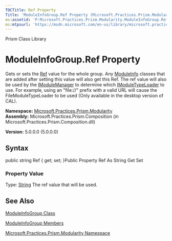 ```yaml
---
TOCTitle: Ref Property
Title: 'ModuleInfoGroup.Ref Property (Microsoft.Practices.Prism.Modularity)'
ms:assetid: 'P:Microsoft.Practices.Prism.Modularity.ModuleInfoGroup.Ref'
ms:mtpsurl: 'https://msdn.microsoft.com/en-us/library/microsoft.practices.prism.modularity.moduleinfogroup.ref(v=pandp.50)'
---
```


Prism Class Library

ModuleInfoGroup.Ref Property
================================

Gets or sets the [Ref](https://msdn.microsoft.com/library/microsoft.practices.prism.modularity.moduleinfo.ref) value for the whole group. Any [ModuleInfo](https://msdn.microsoft.com/library/microsoft.practices.prism.modularity.moduleinfo) classes that are added after setting this value will also get this Ref. The ref value will also be used by the [IModuleManager](https://msdn.microsoft.com/library/microsoft.practices.prism.modularity.imodulemanager) to determine which [IModuleTypeLoader](https://msdn.microsoft.com/library/microsoft.practices.prism.modularity.imoduletypeloader) to use. For example, using an "file://" prefix with a valid URL will cause the FileModuleTypeLoader to be used (Only available in the desktop version of CAL).

**Namespace:** [Microsoft.Practices.Prism.Modularity](https://msdn.microsoft.com/library/microsoft.practices.prism.modularity)
**Assembly:** Microsoft.Practices.Prism.Composition (in Microsoft.Practices.Prism.Composition.dll)

**Version:** 5.0.0.0 (5.0.0.0)

## Syntax


public string Ref { get; set; }Public Property Ref As String Get Set
### Property Value

Type: [String](http://msdn.microsoft.com/en-us/library/s1wwdcbf)
The ref value that will be used.

See Also
--------


[ModuleInfoGroup Class](https://msdn.microsoft.com/library/microsoft.practices.prism.modularity.moduleinfogroup)

[ModuleInfoGroup Members](https://msdn.microsoft.com/allmembers.t:microsoft.practices.prism.modularity.moduleinfogroup)

[Microsoft.Practices.Prism.Modularity Namespace](https://msdn.microsoft.com/library/microsoft.practices.prism.modularity)
